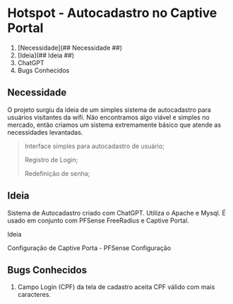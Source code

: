 # Hotspot - Autocadastro no Captive Portal #

1. [Necessidade](## Necessidade ##)
2. [Ideia](## Ideia ##)
3. ChatGPT
4. Bugs Conhecidos

## Necessidade ##
O projeto surgiu da ideia de um simples sistema de autocadastro para usuários visitantes da wifi. Não encontramos algo viável e simples no mercado, então criamos um sistema extremamente básico que atende as necessidades levantadas.
> Interface simples para autocadastro de usuário;
> 
> Registro de Login;
> 
> Redefinição de senha;

## Ideia ##


Sistema de Autocadastro criado com ChatGPT. Utiliza o Apache e Mysql. É usado em conjunto com PFSense FreeRadius e Captive Portal.

Ideia

Configuração de Captive Porta - PFSense
Configuração

## Bugs Conhecidos ##
1. Campo Login (CPF) da tela de cadastro aceita CPF válido com mais caracteres.
